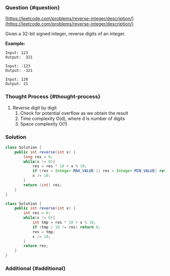 ### Question {#question}

[https://leetcode.com/problems/reverse-integer/description/](https://leetcode.com/problems/reverse-integer/description/)

Given a 32-bit signed integer, reverse digits of an integer.

**Example:**

```
Input: 123
Output:  321

Input: -123
Output: -321

Input: 120
Output: 21
```

### Thought Process {#thought-process}

1. Reverse digit by digit
   1. Check for potential overflow as we obtain the result
   2. Time complexity O\(d\), where d is number of digits
   3. Space complexity O\(1\)

### Solution

```java
class Solution {
    public int reverse(int x) {
        long res = 0;
        while(x != 0){
            res = res * 10 + x % 10;
            if (res > Integer.MAX_VALUE || res < Integer.MIN_VALUE) return 0;
            x /= 10;
        }
        return (int) res;
    }
}
```

```java
class Solution {
    public int reverse(int x) {
        int res = 0;
        while(x != 0){
            int tmp = res * 10 + x % 10;
            if (tmp / 10 != res) return 0;
            res = tmp;
            x /= 10;
        }
        return res;
    }
}
```

### Additional {#additional}



